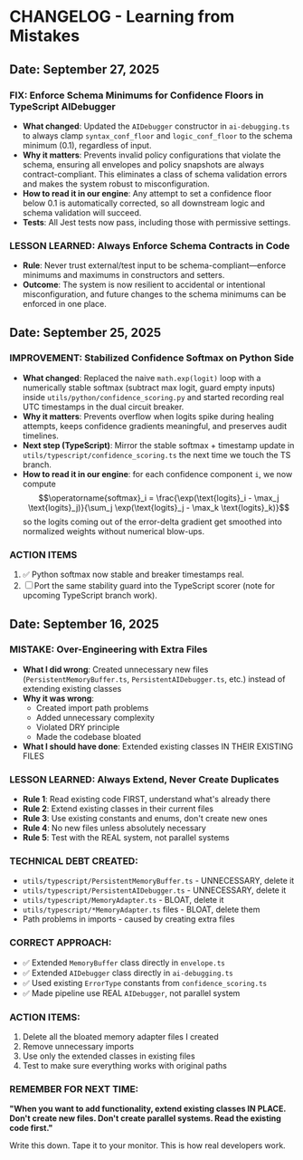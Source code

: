 # CHANGELOG - Learning from Mistakes

## Date: September 27, 2025

### FIX: Enforce Schema Minimums for Confidence Floors in TypeScript AIDebugger
- **What changed**: Updated the `AIDebugger` constructor in `ai-debugging.ts` to always clamp `syntax_conf_floor` and `logic_conf_floor` to the schema minimum (0.1), regardless of input.
- **Why it matters**: Prevents invalid policy configurations that violate the schema, ensuring all envelopes and policy snapshots are always contract-compliant. This eliminates a class of schema validation errors and makes the system robust to misconfiguration.
- **How to read it in our engine**: Any attempt to set a confidence floor below 0.1 is automatically corrected, so all downstream logic and schema validation will succeed.
- **Tests**: All Jest tests now pass, including those with permissive settings.

### LESSON LEARNED: Always Enforce Schema Contracts in Code
- **Rule**: Never trust external/test input to be schema-compliant—enforce minimums and maximums in constructors and setters.
- **Outcome**: The system is now resilient to accidental or intentional misconfiguration, and future changes to the schema minimums can be enforced in one place.

## Date: September 25, 2025

### IMPROVEMENT: Stabilized Confidence Softmax on Python Side
- **What changed**: Replaced the naive `math.exp(logit)` loop with a numerically stable softmax (subtract max logit, guard empty inputs) inside `utils/python/confidence_scoring.py` and started recording real UTC timestamps in the dual circuit breaker.
- **Why it matters**: Prevents overflow when logits spike during healing attempts, keeps confidence gradients meaningful, and preserves audit timelines.
- **Next step (TypeScript)**: Mirror the stable softmax + timestamp update in `utils/typescript/confidence_scoring.ts` the next time we touch the TS branch.
- **How to read it in our engine**: for each confidence component `i`, we now compute
  $$\operatorname{softmax}_i = \frac{\exp(\text{logits}_i - \max_j \text{logits}_j)}{\sum_j \exp(\text{logits}_j - \max_k \text{logits}_k)}$$
  so the logits coming out of the error-delta gradient get smoothed into normalized weights without numerical blow-ups.

### ACTION ITEMS
1. ✅ Python softmax now stable and breaker timestamps real.
2. ☐ Port the same stability guard into the TypeScript scorer (note for upcoming TypeScript branch work).

## Date: September 16, 2025

### MISTAKE: Over-Engineering with Extra Files
- **What I did wrong**: Created unnecessary new files (`PersistentMemoryBuffer.ts`, `PersistentAIDebugger.ts`, etc.) instead of extending existing classes
- **Why it was wrong**: 
  - Created import path problems
  - Added unnecessary complexity
  - Violated DRY principle
  - Made the codebase bloated
- **What I should have done**: Extended existing classes IN THEIR EXISTING FILES

### LESSON LEARNED: Always Extend, Never Create Duplicates
- **Rule 1**: Read existing code FIRST, understand what's already there
- **Rule 2**: Extend existing classes in their current files
- **Rule 3**: Use existing constants and enums, don't create new ones
- **Rule 4**: No new files unless absolutely necessary
- **Rule 5**: Test with the REAL system, not parallel systems

### TECHNICAL DEBT CREATED:
- `utils/typescript/PersistentMemoryBuffer.ts` - UNNECESSARY, delete it
- `utils/typescript/PersistentAIDebugger.ts` - UNNECESSARY, delete it  
- `utils/typescript/MemoryAdapter.ts` - BLOAT, delete it
- `utils/typescript/*MemoryAdapter.ts` files - BLOAT, delete them
- Path problems in imports - caused by creating extra files

### CORRECT APPROACH:
- ✅ Extended `MemoryBuffer` class directly in `envelope.ts` 
- ✅ Extended `AIDebugger` class directly in `ai-debugging.ts`
- ✅ Used existing `ErrorType` constants from `confidence_scoring.ts`
- ✅ Made pipeline use REAL `AIDebugger`, not parallel system

### ACTION ITEMS:
1. Delete all the bloated memory adapter files I created
2. Remove unnecessary imports 
3. Use only the extended classes in existing files
4. Test to make sure everything works with original paths

### REMEMBER FOR NEXT TIME:
**"When you want to add functionality, extend existing classes IN PLACE. Don't create new files. Don't create parallel systems. Read the existing code first."**

Write this down. Tape it to your monitor. This is how real developers work.